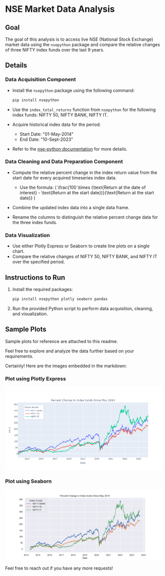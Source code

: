 # NSE Market Data Analysis

## Goal

The goal of this analysis is to access live NSE (National Stock Exchange) market data using the `nsepython` package and compare the relative changes of three NIFTY index funds over the last 9 years.

## Details

### Data Acquisition Component

- Install the `nsepython` package using the following command:
  ```bash
  pip install nsepython
  ```

- Use the `index_total_returns` function from `nsepython` for the following index funds: NIFTY 50, NIFTY BANK, NIFTY IT.
- Acquire historical index data for the period:
  - Start Date: "01-May-2014"
  - End Date: "10-Sept-2023"
- Refer to the [nse-python documentation](https://unofficed.com/nse-python/documentation/) for more details.

### Data Cleaning and Data Preparation Component

- Compute the relative percent change in the index return value from the start date for every acquired timeseries index data.
  - Use the formula: \( \frac{100 \times (\text{Return at the date of interest} - \text{Return at the start date})}{\text{Return at the start date}} \)

- Combine the updated index data into a single data frame.
- Rename the columns to distinguish the relative percent change data for the three index funds.

### Data Visualization

- Use either Plotly Express or Seaborn to create line plots on a single chart.
- Compare the relative changes of NIFTY 50, NIFTY BANK, and NIFTY IT over the specified period.

## Instructions to Run

1. Install the required packages:
   ```bash
   pip install nsepython plotly seaborn pandas
   ```

2. Run the provided Python script to perform data acquisition, cleaning, and visualization.

## Sample Plots

Sample plots for reference are attached to this readme.

Feel free to explore and analyze the data further based on your requirements.

Certainly! Here are the images embedded in the markdown:

### Plot using Plotly Express

![Plot using Plotly Express](https://raw.githubusercontent.com/himanshushukla12/Data_Visualization/main/assignments/Assignment%204%20Time%20Series%20Plot%20of%20NIFTY%20Index%20Data/Assn4.px.png)

### Plot using Seaborn

![Plot using Seaborn](https://raw.githubusercontent.com/himanshushukla12/Data_Visualization/main/assignments/Assignment%204%20Time%20Series%20Plot%20of%20NIFTY%20Index%20Data/Assn4.sns.png)

Feel free to reach out if you have any more requests!
